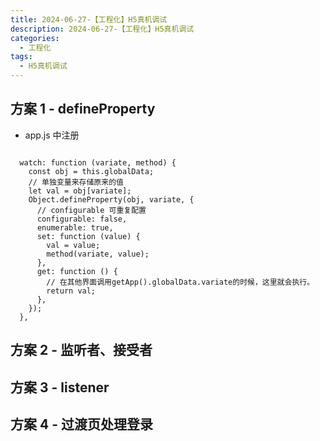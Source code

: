 ```yaml
---
title: 2024-06-27-【工程化】H5真机调试
description: 2024-06-27-【工程化】H5真机调试
categories:
  - 工程化
tags:
  - H5真机调试
---
```


## 方案 1 - defineProperty

- app.js 中注册

```

  watch: function (variate, method) {
    const obj = this.globalData;
    // 单独变量来存储原来的值
    let val = obj[variate];
    Object.defineProperty(obj, variate, {
      // configurable 可重复配置
      configurable: false,
      enumerable: true,
      set: function (value) {
        val = value;
        method(variate, value);
      },
      get: function () {
        // 在其他界面调用getApp().globalData.variate的时候，这里就会执行。
        return val;
      },
    });
  },
```

## 方案 2 - 监听者、接受者

## 方案 3 - listener

## 方案 4 - 过渡页处理登录
